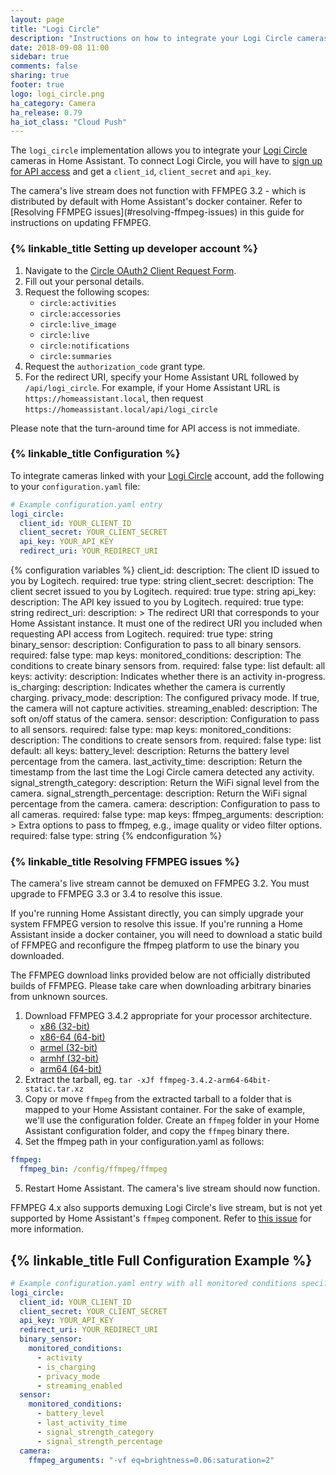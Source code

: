 ```yaml
---
layout: page
title: "Logi Circle"
description: "Instructions on how to integrate your Logi Circle cameras within Home Assistant."
date: 2018-09-08 11:00
sidebar: true
comments: false
sharing: true
footer: true
logo: logi_circle.png
ha_category: Camera
ha_release: 0.79
ha_iot_class: "Cloud Push"
---
```


The `logi_circle` implementation allows you to integrate your [Logi Circle](https://circle.logi.com/) cameras in Home Assistant. To connect Logi Circle, you will have to [sign up for API access](https://docs.google.com/forms/d/184FUILJ10rVxotyOQR5DAiu6GcCbK31AZszUdzT1ybs) and get a `client_id`, `client_secret` and `api_key`.

<p class='note warning'>
The camera's live stream does not function with FFMPEG 3.2 - which is distributed by default with Home Assistant's docker container. Refer to [Resolving FFMPEG issues](#resolving-ffmpeg-issues) in this guide for instructions on updating FFMPEG.
</p>

### {% linkable_title Setting up developer account %}

1. Navigate to the [Circle OAuth2 Client Request Form](https://docs.google.com/forms/d/184FUILJ10rVxotyOQR5DAiu6GcCbK31AZszUdzT1ybs).
2. Fill out your personal details.
3. Request the following scopes:
    * `circle:activities`
    * `circle:accessories`
    * `circle:live_image`
    * `circle:live`
    * `circle:notifications`
    * `circle:summaries`
4. Request the `authorization_code` grant type.
5. For the redirect URI, specify your Home Assistant URL followed by `/api/logi_circle`. For example, if your Home Assistant URL is `https://homeassistant.local`, then request `https://homeassistant.local/api/logi_circle`

Please note that the turn-around time for API access is not immediate. 

### {% linkable_title Configuration %}

To integrate cameras linked with your [Logi Circle](https://circle.logi.com/) account, add the following to your `configuration.yaml` file:

```yaml
# Example configuration.yaml entry
logi_circle:
  client_id: YOUR_CLIENT_ID
  client_secret: YOUR_CLIENT_SECRET
  api_key: YOUR_API_KEY
  redirect_uri: YOUR_REDIRECT_URI
```

{% configuration variables %}
client_id:
  description: The client ID issued to you by Logitech.
  required: true
  type: string
client_secret:
  description: The client secret issued to you by Logitech.
  required: true
  type: string
api_key:
  description: The API key issued to you by Logitech.
  required: true
  type: string
redirect_uri:
  description: > 
    The redirect URI that corresponds to your Home Assistant instance.
    It must one of the redirect URI you included when requesting API
    access from Logitech.
  required: true
  type: string
binary_sensor:
  description: Configuration to pass to all binary sensors.
  required: false
  type: map
  keys:
    monitored_conditions:
      description: The conditions to create binary sensors from.
      required: false
      type: list
      default: all
      keys:
        activity:
          description: Indicates whether there is an activity in-progress.
        is_charging:
          description: Indicates whether the camera is currently charging.
        privacy_mode:
          description: The configured privacy mode. If true, the camera will not capture activities.
        streaming_enabled:
          description: The soft on/off status of the camera.
sensor:
  description: Configuration to pass to all sensors.
  required: false
  type: map
  keys:
    monitored_conditions:
      description: The conditions to create sensors from.
      required: false
      type: list
      default: all
      keys:
        battery_level:
          description: Returns the battery level percentage from the camera.
        last_activity_time:
          description: Return the timestamp from the last time the Logi Circle camera detected any activity.
        signal_strength_category:
          description: Return the WiFi signal level from the camera.
        signal_strength_percentage:
          description: Return the WiFi signal percentage from the camera.
camera:
  description: Configuration to pass to all cameras.
  required: false
  type: map
  keys:
    ffmpeg_arguments:
      description: >
        Extra options to pass to ffmpeg, e.g.,
        image quality or video filter options.
      required: false
      type: string
{% endconfiguration %}

### {% linkable_title Resolving FFMPEG issues %}

The camera's live stream cannot be demuxed on FFMPEG 3.2. You must upgrade to FFMPEG 3.3 or 3.4 to resolve this issue.

If you're running Home Assistant directly, you can simply upgrade your system FFMPEG version to resolve this issue. If you're running a Home Assistant inside a docker container, you will need to download a static build of FFMPEG and reconfigure the ffmpeg platform to use the binary you downloaded.

<p class='note warning'>
The FFMPEG download links provided below are not officially distributed builds of FFMPEG. Please take care when downloading arbitrary binaries from unknown sources.
</p>

1. Download FFMPEG 3.4.2 appropriate for your processor architecture.
     * [x86 (32-bit)](https://www.johnvansickle.com/ffmpeg/old-releases/ffmpeg-3.4.2-armhf-32bit-static.tar.xz)
     * [x86-64 (64-bit)](https://www.johnvansickle.com/ffmpeg/old-releases/ffmpeg-3.4.2-64bit-static.tar.xz)
     * [armel (32-bit)](https://www.johnvansickle.com/ffmpeg/old-releases/ffmpeg-3.4.2-armel-32bit-static.tar.xz)
     * [armhf (32-bit)](https://www.johnvansickle.com/ffmpeg/old-releases/ffmpeg-3.4.2-armhf-32bit-static.tar.xz)
     * [arm64 (64-bit)](https://www.johnvansickle.com/ffmpeg/old-releases/ffmpeg-3.4.2-arm64-64bit-static.tar.xz)
2. Extract the tarball, eg. `tar -xJf ffmpeg-3.4.2-arm64-64bit-static.tar.xz`
3. Copy or move `ffmpeg` from the extracted tarball to a folder that is mapped to your Home Assistant container. For the sake of example, we'll use the configuration folder. Create an `ffmpeg` folder in your Home Assistant configuration folder, and copy the `ffmpeg` binary there.
4. Set the ffmpeg path in your configuration.yaml as follows:
```yaml
ffmpeg:
  ffmpeg_bin: /config/ffmpeg/ffmpeg
```
5. Restart Home Assistant. The camera's live stream should now function.

FFMPEG 4.x also supports demuxing Logi Circle's live stream, but is not yet supported by Home Assistant's `ffmpeg` component. Refer to [this issue](https://github.com/home-assistant/home-assistant/issues/18056) for more information.

## {% linkable_title Full Configuration Example %}

```yaml
# Example configuration.yaml entry with all monitored conditions specified
logi_circle:
  client_id: YOUR_CLIENT_ID
  client_secret: YOUR_CLIENT_SECRET
  api_key: YOUR_API_KEY
  redirect_uri: YOUR_REDIRECT_URI
  binary_sensor:
    monitored_conditions:
      - activity
      - is_charging
      - privacy_mode
      - streaming_enabled
  sensor:
    monitored_conditions:
      - battery_level
      - last_activity_time
      - signal_strength_category
      - signal_strength_percentage
  camera:
    ffmpeg_arguments: "-vf eq=brightness=0.06:saturation=2"
```


